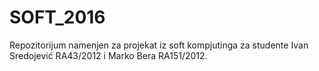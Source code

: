 # SOFT_2016
Repozitorijum namenjen za projekat iz soft kompjutinga za studente Ivan Sredojević RA43/2012 i Marko Bera RA151/2012.
